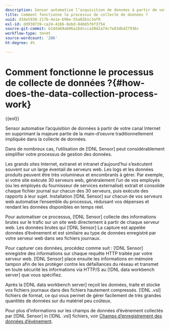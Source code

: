```yaml
---
description: Sensor automatise l’acquisition de données à partir de votre canal Internet en supprimant la majeure partie de la main-d’oeuvre traditionnellement impliquée dans la collecte de données.
title: Comment fonctionne le processus de collecte de données ?
uuid: d34e5938-217b-4a1e-b96e-55a02b1c3af0
exl-id: dd930739-ca24-4166-8ebd-84b65f6f3754
source-git-commit: b1dda69a606a16dccca30d2a74c7e63dbd27936c
workflow-type: tm+mt
source-wordcount: '286'
ht-degree: 4%

---
```


# Comment fonctionne le processus de collecte de données ?{#how-does-the-data-collection-process-work}

{{eol}}

Sensor automatise l’acquisition de données à partir de votre canal Internet en supprimant la majeure partie de la main-d’oeuvre traditionnellement impliquée dans la collecte de données.

Dans de nombreux cas, l’utilisation de [!DNL Sensor] peut considérablement simplifier votre processus de gestion des données.

Les grands sites Internet, extranet et intranet d’aujourd’hui s’exécutent souvent sur un large éventail de serveurs web. Les logs et les données produits peuvent être très volumineux et encombrants à gérer. Par exemple, si votre site exécute 30 serveurs web, généralement l’un de vos employés (ou les employés du fournisseur de services externalisé) extrait et consolide chaque fichier journal sur chacun des 30 serveurs, puis exécute des rapports à leur sujet. Installation [!DNL Sensor] sur chacun de vos serveurs web automatise l’ensemble du processus, réduisant vos dépenses et rendant les données disponibles en temps réel.

Pour automatiser ce processus, [!DNL Sensor] collecte des informations brutes sur le trafic sur un site web directement à partir de chaque serveur web. Les données brutes qui [!DNL Sensor] La capture est appelée données d’événement et est similaire au type de données enregistré par votre serveur web dans ses fichiers journaux.

Pour capturer ces données, procédez comme suit : [!DNL Sensor] enregistre des informations sur chaque requête HTTP traitée par votre serveur web. [!DNL Sensor] place ensuite les informations en mémoire tampon afin de les protéger contre les défaillances du réseau et transmet en toute sécurité les informations via HTTP/S au [!DNL data workbench server] que vous spécifiez.

Après la [!DNL data workbench server] reçoit les données, traite et stocke vos fichiers journaux dans des fichiers hautement compressés. [!DNL .vsl] fichiers de format, ce qui vous permet de gérer facilement de très grandes quantités de données sur du matériel peu coûteux.

Pour plus d’informations sur les champs de données d’événement collectés par [!DNL Sensor] in [!DNL .vsl] fichiers, voir [Champs d’enregistrement des données d’événement](../../home/c-snsr-ovrvw/c-evnt-data-rcd-flds/c-evnt-data-rcd-flds.md#concept-ed2a8797cb5b4995b55ffd50a9f12a44).
